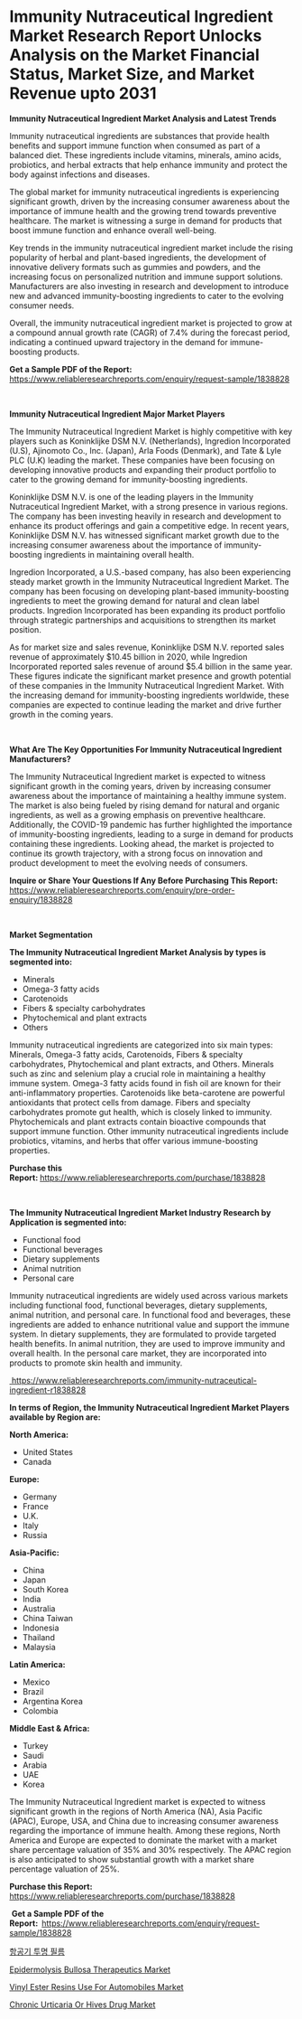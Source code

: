 <p><h1>Immunity Nutraceutical Ingredient Market Research Report Unlocks Analysis on the Market Financial Status, Market Size, and Market Revenue upto 2031</h1></p><p><strong>Immunity Nutraceutical Ingredient Market Analysis and Latest Trends</strong></p>
<p><p>Immunity nutraceutical ingredients are substances that provide health benefits and support immune function when consumed as part of a balanced diet. These ingredients include vitamins, minerals, amino acids, probiotics, and herbal extracts that help enhance immunity and protect the body against infections and diseases.</p><p>The global market for immunity nutraceutical ingredients is experiencing significant growth, driven by the increasing consumer awareness about the importance of immune health and the growing trend towards preventive healthcare. The market is witnessing a surge in demand for products that boost immune function and enhance overall well-being.</p><p>Key trends in the immunity nutraceutical ingredient market include the rising popularity of herbal and plant-based ingredients, the development of innovative delivery formats such as gummies and powders, and the increasing focus on personalized nutrition and immune support solutions. Manufacturers are also investing in research and development to introduce new and advanced immunity-boosting ingredients to cater to the evolving consumer needs.</p><p>Overall, the immunity nutraceutical ingredient market is projected to grow at a compound annual growth rate (CAGR) of 7.4% during the forecast period, indicating a continued upward trajectory in the demand for immune-boosting products.</p></p>
<p><strong>Get a Sample PDF of the Report:&nbsp;</strong> <a href="https://www.reliableresearchreports.com/enquiry/request-sample/1838828">https://www.reliableresearchreports.com/enquiry/request-sample/1838828</a></p>
<p>&nbsp;</p>
<p><strong>Immunity Nutraceutical Ingredient Major Market Players</strong></p>
<p><p>The Immunity Nutraceutical Ingredient Market is highly competitive with key players such as Koninklijke DSM N.V. (Netherlands), Ingredion Incorporated (U.S), Ajinomoto Co., Inc. (Japan), Arla Foods (Denmark), and Tate & Lyle PLC (U.K) leading the market. These companies have been focusing on developing innovative products and expanding their product portfolio to cater to the growing demand for immunity-boosting ingredients.</p><p>Koninklijke DSM N.V. is one of the leading players in the Immunity Nutraceutical Ingredient Market, with a strong presence in various regions. The company has been investing heavily in research and development to enhance its product offerings and gain a competitive edge. In recent years, Koninklijke DSM N.V. has witnessed significant market growth due to the increasing consumer awareness about the importance of immunity-boosting ingredients in maintaining overall health.</p><p>Ingredion Incorporated, a U.S.-based company, has also been experiencing steady market growth in the Immunity Nutraceutical Ingredient Market. The company has been focusing on developing plant-based immunity-boosting ingredients to meet the growing demand for natural and clean label products. Ingredion Incorporated has been expanding its product portfolio through strategic partnerships and acquisitions to strengthen its market position.</p><p>As for market size and sales revenue, Koninklijke DSM N.V. reported sales revenue of approximately $10.45 billion in 2020, while Ingredion Incorporated reported sales revenue of around $5.4 billion in the same year. These figures indicate the significant market presence and growth potential of these companies in the Immunity Nutraceutical Ingredient Market. With the increasing demand for immunity-boosting ingredients worldwide, these companies are expected to continue leading the market and drive further growth in the coming years.</p></p>
<p>&nbsp;</p>
<p><strong>What Are The Key Opportunities For Immunity Nutraceutical Ingredient Manufacturers?</strong></p>
<p><p>The Immunity Nutraceutical Ingredient market is expected to witness significant growth in the coming years, driven by increasing consumer awareness about the importance of maintaining a healthy immune system. The market is also being fueled by rising demand for natural and organic ingredients, as well as a growing emphasis on preventive healthcare. Additionally, the COVID-19 pandemic has further highlighted the importance of immunity-boosting ingredients, leading to a surge in demand for products containing these ingredients. Looking ahead, the market is projected to continue its growth trajectory, with a strong focus on innovation and product development to meet the evolving needs of consumers.</p></p>
<p><strong>Inquire or Share Your Questions If Any Before Purchasing This Report:</strong> <a href="https://www.reliableresearchreports.com/enquiry/pre-order-enquiry/1838828">https://www.reliableresearchreports.com/enquiry/pre-order-enquiry/1838828</a></p>
<p>&nbsp;</p>
<p><strong>Market Segmentation</strong></p>
<p><strong>The Immunity Nutraceutical Ingredient Market Analysis by types is segmented into:</strong></p>
<p><ul><li>Minerals</li><li>Omega-3 fatty acids</li><li>Carotenoids</li><li>Fibers & specialty carbohydrates</li><li>Phytochemical and plant extracts</li><li>Others</li></ul></p>
<p><p>Immunity nutraceutical ingredients are categorized into six main types: Minerals, Omega-3 fatty acids, Carotenoids, Fibers & specialty carbohydrates, Phytochemical and plant extracts, and Others. Minerals such as zinc and selenium play a crucial role in maintaining a healthy immune system. Omega-3 fatty acids found in fish oil are known for their anti-inflammatory properties. Carotenoids like beta-carotene are powerful antioxidants that protect cells from damage. Fibers and specialty carbohydrates promote gut health, which is closely linked to immunity. Phytochemicals and plant extracts contain bioactive compounds that support immune function. Other immunity nutraceutical ingredients include probiotics, vitamins, and herbs that offer various immune-boosting properties.</p></p>
<p><strong>Purchase this Report:&nbsp;</strong><a href="https://www.reliableresearchreports.com/purchase/1838828">https://www.reliableresearchreports.com/purchase/1838828</a></p>
<p>&nbsp;</p>
<p><strong>The Immunity Nutraceutical Ingredient Market Industry Research by Application is segmented into:</strong></p>
<p><ul><li>Functional food</li><li>Functional beverages</li><li>Dietary supplements</li><li>Animal nutrition</li><li>Personal care</li></ul></p>
<p><p>Immunity nutraceutical ingredients are widely used across various markets including functional food, functional beverages, dietary supplements, animal nutrition, and personal care. In functional food and beverages, these ingredients are added to enhance nutritional value and support the immune system. In dietary supplements, they are formulated to provide targeted health benefits. In animal nutrition, they are used to improve immunity and overall health. In the personal care market, they are incorporated into products to promote skin health and immunity.</p></p>
<p><a href="https://www.reliableresearchreports.com/immunity-nutraceutical-ingredient-r1838828">&nbsp;https://www.reliableresearchreports.com/immunity-nutraceutical-ingredient-r1838828</a></p>
<p><strong>In terms of Region, the Immunity Nutraceutical Ingredient Market Players available by Region are:</strong></p>
<p>
    <p> <strong> North America: </strong>
        <ul>
            <li>United States</li>
            <li>Canada</li>
        </ul>
        </p> 
    <p> <strong> Europe: </strong>
        <ul>
            <li>Germany</li>
            <li>France</li>
            <li>U.K.</li>
            <li>Italy</li>
            <li>Russia</li>
        </ul>
        </p> 
    <p> <strong> Asia-Pacific: </strong>
        <ul>
            <li>China</li>
            <li>Japan</li>
            <li>South Korea</li>
            <li>India</li>
            <li>Australia</li>
            <li>China Taiwan</li>
            <li>Indonesia</li>
            <li>Thailand</li>
            <li>Malaysia</li>
        </ul>
        </p> 
    <p> <strong> Latin America: </strong>
        <ul>
            <li>Mexico</li>
            <li>Brazil</li>
            <li>Argentina Korea</li>
            <li>Colombia</li>
        </ul>
        </p> 
    <p> <strong> Middle East & Africa: </strong>
        <ul>
            <li>Turkey</li>
            <li>Saudi</li>
            <li>Arabia</li>
            <li>UAE</li>
            <li>Korea</li>
        </ul>
    </p>
    </p>
<p><p>The Immunity Nutraceutical Ingredient market is expected to witness significant growth in the regions of North America (NA), Asia Pacific (APAC), Europe, USA, and China due to increasing consumer awareness regarding the importance of immune health. Among these regions, North America and Europe are expected to dominate the market with a market share percentage valuation of 35% and 30% respectively. The APAC region is also anticipated to show substantial growth with a market share percentage valuation of 25%.</p></p>
<p><strong>Purchase this Report: </strong><a href="https://www.reliableresearchreports.com/purchase/1838828">https://www.reliableresearchreports.com/purchase/1838828</a></p>
<p>&nbsp;<strong>Get a Sample PDF of the Report:&nbsp;&nbsp;</strong><a href="https://www.reliableresearchreports.com/enquiry/request-sample/1838828">https://www.reliableresearchreports.com/enquiry/request-sample/1838828</a></p>
<p><strong></strong></p>
<p><p><a href="https://github.com/rick7624/Market-Research-Report-List-1/blob/main/521901357538.md">항공기 투명 필름</a></p><p><a href="https://github.com/lubmix/Market-Research-Report-List-2/blob/main/epidermolysis-bullosa-therapeutics-market.md">Epidermolysis Bullosa Therapeutics Market</a></p><p><a href="https://issuu.com/reportprime-2/docs/vinyl-ester-resins-use-for-automobiles-market-size">Vinyl Ester Resins Use For Automobiles Market</a></p><p><a href="https://github.com/Hazelklievgspy6vdcsmu106w/Market-Research-Report-List-2/blob/main/chronic-urticaria-or-hives-drug-market.md">Chronic Urticaria Or Hives Drug Market</a></p></p>